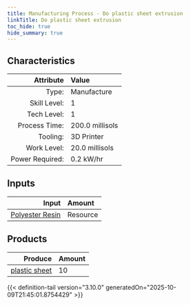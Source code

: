 ```yaml
---
title: Manufacturing Process - Do plastic sheet extrusion
linkTitle: Do plastic sheet extrusion
toc_hide: true
hide_summary: true
---
```

<!-- This is generated by the MarsSim HelpGenertor, do not edit. -->


## Characteristics

| Attribute      | Value |
|--------:|:------|
|Type:|Manufacture|
|Skill Level:|1|
|Tech Level:|1|
|Process Time:|200.0 millisols|
|Tooling:|3D Printer|
|Work Level:|20.0 millisols|
|Power Required:|0.2 kW/hr|

## Inputs

| Input      | Amount |
|--------:|:------|
|[Polyester Resin](/docs/definitions/resource/polyester-resin)|Resource|10.0 kg|

## Products


| Produce      | Amount |
|--------:|:------|
|[plastic sheet](/docs/definitions/part/plastic-sheet)|10|



{{< definition-tail version="3.10.0" generatedOn="2025-10-09T21:45:01.8754429" >}}



